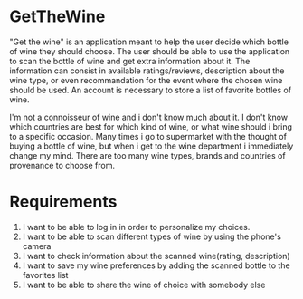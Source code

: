 # GetTheWine

"Get the wine" is an application meant to help the user decide which bottle of wine they should choose. The user should be able to use the application to scan the bottle of wine and get extra information about it. The information can consist in available ratings/reviews, description about the wine type, or even recommandation for the event where the chosen wine should be used. An account is necessary to store a list of favorite bottles of wine.

I'm not a connoisseur of wine and i don't know much about it. I don't know which countries are best for which kind of wine, or what wine should i bring to a specific occasion. Many times i go to supermarket with the thought of buying a bottle of wine, but when i get to the wine department i immediately change my mind. There are too many wine types, brands and countries of provenance to choose from. 

# Requirements

1. I want to be able to log in in order to personalize my choices.
2. I want to be able to scan different types of wine by using the phone's camera
3. I want to check information about the scanned wine(rating, description)
4. I want to save my wine preferences by adding the scanned bottle to the favorites list
5. I want to be able to share the wine of choice with somebody else
